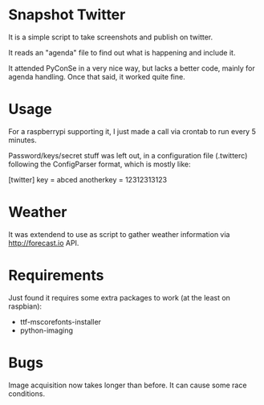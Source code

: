 Snapshot Twitter
===================
It is a simple script to take screenshots and publish on twitter.

It reads an "agenda" file to find out what is happening and include it.

It attended PyConSe in a very nice way, but lacks a better code, mainly
for agenda handling.  Once that said, it worked quite fine.

Usage
=====
For a raspberrypi supporting it, I just made a call via crontab to run
every 5 minutes.

Password/keys/secret stuff was left out, in a configuration file (.twitterc)
following the ConfigParser format, which is mostly like:

[twitter]
key = abced
anotherkey = 12312313123

Weather
=======
It was extendend to use as script to gather weather information via
http://forecast.io API.

Requirements
============
Just found it requires some extra packages to work (at the least on raspbian):
 * ttf-mscorefonts-installer
 * python-imaging
 
Bugs
====
Image acquisition now takes longer than before.  It can cause some race conditions.
